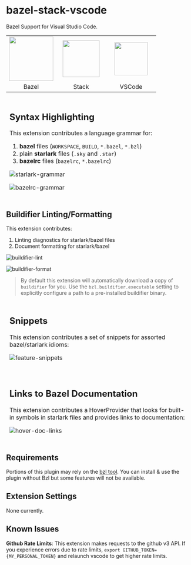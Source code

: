 # bazel-stack-vscode

Bazel Support for Visual Studio Code.

<table><tr>
<td style="width: 120px; text-align: center"><img src="https://upload.wikimedia.org/wikipedia/en/thumb/7/7d/Bazel_logo.svg/240px-Bazel_logo.svg.png" height="120"/></td>
<td style="width: 120px; text-align: center"><img src="https://user-images.githubusercontent.com/50580/78734740-486ba400-7906-11ea-89fa-f207544de185.png" height="100"/></td>
<td style="width: 120px; text-align: center"><img src="https://user-images.githubusercontent.com/29654835/27530004-e789a11e-5a13-11e7-8a34-870da7e678ac.PNG" height="90"/></td>
</tr><tr>
<td style="width: 120px; text-align: center">Bazel</td>
<td style="width: 120px; text-align: center">Stack</td>
<td style="width: 120px; text-align: center">VSCode</td>
</tr></table>

<table border-collapse="collapse" style="margin: 1rem 0">
<tr><td style="border: 1px solid rgba(255,255,255,0.16)">

## Syntax Highlighting

This extension contributes a language grammar for:

1. **bazel** files (`WORKSPACE`, `BUILD`, `*.bazel`, `*.bzl`)
2. plain **starlark** files (`.sky` and `.star`)
3. **bazelrc** files (`bazelrc`, `*.bazelrc`)

![starlark-grammar](https://user-images.githubusercontent.com/50580/87883685-38b03100-c9c6-11ea-88ac-04202a45abaf.png)

![bazelrc-grammar](https://user-images.githubusercontent.com/50580/88016408-8caf3880-cae0-11ea-8afa-a2898f136d2f.png)

</tr></tr>
</table>


## Buildifier Linting/Formatting

This extension contributes:

1. Linting diagnostics for starlark/bazel files
2. Document formatting for starlark/bazel

![buildifier-lint](https://user-images.githubusercontent.com/50580/88228725-ce4cfa00-cc2c-11ea-82a6-3d9a7975d148.gif)

![buildifier-format](https://user-images.githubusercontent.com/50580/88228704-cab97300-cc2c-11ea-9920-54e981c1e8ae.gif)

> By default this extension will automatically download a copy of `buildifier`
for you.  Use the `bzl.buildifier.executable` setting to  explicitly configure a
path to a pre-installed buildifier binary. 

</tr></tr>
</table>


<table border-collapse="collapse" style="margin: 1rem 0">
<tr><td style="border: 1px solid rgba(255,255,255,0.16)">

## Snippets

This extension contributes a set of snippets for assorted bazel/starlark
idioms:

![feature-snippets](https://user-images.githubusercontent.com/50580/87883832-60ec5f80-c9c7-11ea-87a8-ec78e7214670.png)
</tr></tr>
</table>

<table border-collapse="collapse" style="margin: 1rem 0">
<tr><td style="border: 1px solid rgba(255,255,255,0.16)">

## Links to Bazel Documentation

This extension contributes a HoverProvider that looks for built-in symbols in starlark files and provides links to documentation:

![hover-doc-links](https://user-images.githubusercontent.com/50580/87987703-4c2dcb80-ca9c-11ea-95f0-430b1d8856e7.gif)

</tr></tr>
</table>

## Requirements

Portions of this plugin may rely on the [bzl tool](https://build.bzl.io).  You
can install & use the plugin without Bzl but some features will not be
available.

## Extension Settings

None currently.

## Known Issues

**Github Rate Limits**: This extension makes requests to the github v3 API.  If
you experience errors due to rate limits, `export
GITHUB_TOKEN={MY_PERSONAL_TOKEN}` and relaunch vscode  to get higher rate
limits.
